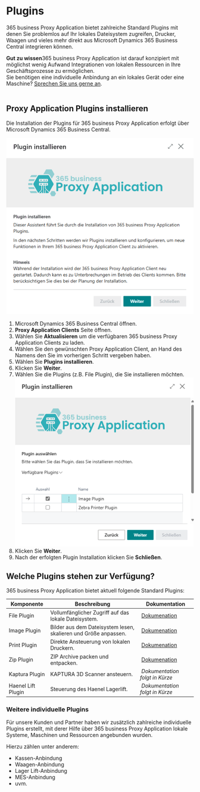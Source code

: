 # Plugins

365 business Proxy Application bietet zahlreiche Standard Plugins mit denen Sie problemlos auf Ihr lokales Dateisystem zugreifen, Drucker, Waagen und vieles mehr direkt aus Microsoft Dynamics 365 Business Central integrieren können.

<div class="alert alert-notice">
    <i class="fa-light fa-hand-point-up fa-lg"></i>
    <strong>Gut zu wissen</strong>365 business Proxy Application ist darauf konzipiert mit möglichst wenig Aufwand Integrationen von lokalen Ressourcen in Ihre Geschäftsprozesse zu ermöglichen.<br>Sie benötigen eine individuelle Anbindung an ein lokales Gerät oder eine Maschine? <a href="https://365businessdev.com/kontakt/" target="_blank">Sprechen Sie uns gerne an</a>.
</div>

<br/>

## Proxy Application Plugins installieren

Die Installation der Plugins für 365 business Proxy Application erfolgt über Microsoft Dynamics 365 Business Central.

![Proxy Application Client Plugin Installation](/assets/images/365-business-proxy-application/proxyapp-installplugin-de-DE.gif)

 1. Microsoft Dynamics 365 Business Central öffnen.
 2. **Proxy Application Clients** Seite öffnen.
 3. Wählen Sie **Aktualisieren** um die verfügbaren 365 business Proxy Application Clients zu laden.
 4. Wählen Sie den gewünschten Proxy Application Client, an Hand des Namens den Sie im vorherigen Schritt vergeben haben.
 5. Wählen Sie **Plugins installieren**.
 6. Klicken Sie **Weiter**.
 7. Wählen Sie die Plugins (z.B. File Plugin), die Sie installieren möchten.<br>
    ![Plugin Auswahl](/assets/images/365-business-proxy-application/2fd00b9a-6e91-4db9-9418-05a7cb61c22f.png)
 8. Klicken Sie **Weiter**.
 9.  Nach der erfolgten Plugin Installation klicken Sie **Schließen**.

## Welche Plugins stehen zur Verfügung?

365 business Proxy Application bietet aktuell folgende Standard Plugins:

| Komponente | Beschreibung | Dokumentation |
| --- | --- | --- |
| File Plugin | Vollumfänglicher Zugriff auf das lokale Dateisystem. | [Dokumenation](plugins/file.md) |
| Image Plugin | Bilder aus dem Dateisystem lesen, skalieren und Größe anpassen. | [Dokumenation](plugins/image.md) |
| Print Plugin | Direkte Ansteuerung von lokalen Druckern. | [Dokumenation](plugins/print.md) |
| Zip Plugin | ZIP Archive packen und entpacken. | [Dokumenation](plugins/zip.md) |
| Kaptura Plugin | KAPTURA 3D Scanner ansteuern. | *Dokumentation folgt in Kürze* |
| Haenel Lift Plugin | Steuerung des Haenel Lagerlift. | *Dokumentation folgt in Kürze* |

### Weitere individuelle Plugins

Für unsere Kunden und Partner haben wir zusätzlich zahlreiche individuelle Plugins erstellt, mit derer Hilfe über 365 business Proxy Application lokale Systeme, Maschinen und Ressourcen angebunden wurden.

Hierzu zählen unter anderem:

 - Kassen-Anbindung
 - Waagen-Anbindung
 - Lager Lift-Anbindung
 - MES-Anbindung
 - uvm.




